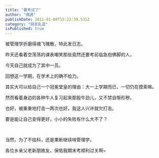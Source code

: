 ```yaml
---
title: "要考试了"
author: "偶遇"
publishDate: 2011-01-08T15:22:39.531Z
category: "胡言乱语"
isPublished: true
---
```


<P><WBR>被管理学折磨得魂飞魄散，特此发日志。</P>
<P>昨天还看着空荡荡的课表嘲笑那些竟然还要考前临急抱佛脚的人，</P>
<P>今天自己就成为了其中一员。</P>
<P>回想这一学期，在学术上的确不给力。</P>
<P>其实大可以给自己一个冠冕堂皇的理由：大一上学期而已，一切仍在摸索嘛。</P>
<P>然而看着身边的各种牛人复习起来那股牛劲儿，又不禁自惭形秽。</P>
<P>也好，被重重地打击一两次也好，我这人兴许就欠打击。</P>
<P>要是能让自己变得更好，小小的失败有什么大不了？</P>
<P>&nbsp;</P>
<P>当然，为了不挂科，还是果断继续啃管理学。</P>
<P>各位乡亲父老新朋故友，保佑我期末考顺利过关啊~</P>